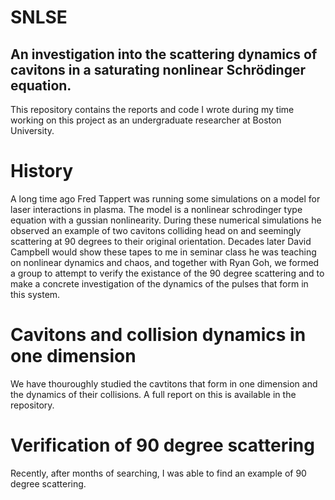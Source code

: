 # SNLSE
## An investigation into the scattering dynamics of cavitons in a saturating nonlinear Schrödinger equation.
This repository contains the reports and code I wrote during my time working on this project as an undergraduate researcher at Boston University.

# History
A long time ago Fred Tappert was running some simulations on a model for laser interactions in plasma. The model
is a nonlinear schrodinger type equation with a gussian nonlinearity. During these numerical simulations he observed an example of two cavitons colliding head on and seemingly scattering at 90 degrees to their original orientation.
Decades later David Campbell would show these tapes to me in seminar class he was teaching on nonlinear dynamics and chaos, and together with Ryan Goh, we formed a group to attempt to verify the existance of the 90 degree scattering and to make a concrete investigation of the dynamics of the pulses that form in this system.
# Cavitons and collision dynamics in one dimension
We have thouroughly studied the cavtitons that form in one dimension and the dynamics of their collisions. A full report on this is available in the repository.

# Verification of 90 degree scattering
Recently, after months of searching, I was able to find an example of 90 degree scattering.
